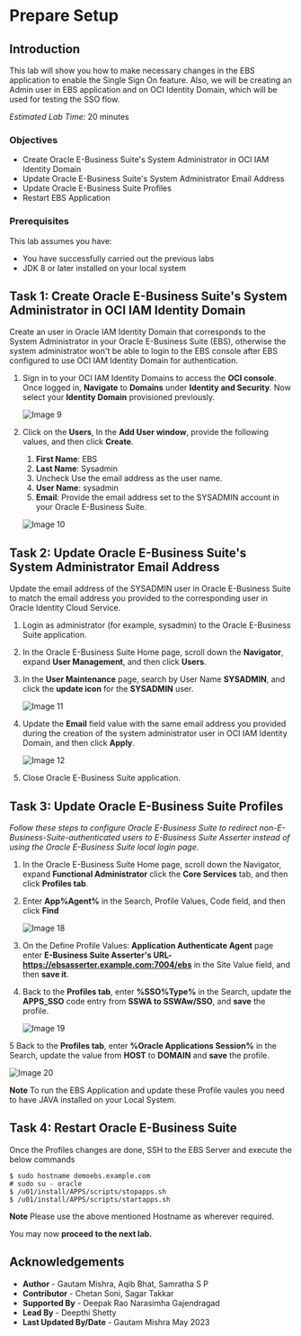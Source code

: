 # Prepare Setup

## Introduction
This lab will show you how to make necessary changes in the EBS application to enable the Single Sign On feature. Also, we will be creating an Admin user in EBS application and on OCI Identity Domain, which will be used for testing the SSO flow.  

*Estimated Lab Time:* 20 minutes

### Objectives

-   Create Oracle E-Business Suite's System Administrator in OCI IAM Identity Domain
-	Update Oracle E-Business Suite's System Administrator Email Address
-	Update Oracle E-Business Suite Profiles
-	Restart EBS Application 

### Prerequisites
This lab assumes you have:
- You have successfully carried out the previous labs 
- JDK 8 or later installed on your local system 
		
## Task 1: Create Oracle E-Business Suite's System Administrator in OCI IAM Identity Domain

Create an user in Oracle IAM Identity Domain that corresponds to the System Administrator in your Oracle E-Business Suite (EBS), otherwise the system administrator won't be able to login to the EBS console after EBS configured to use OCI IAM Identity Domain for authentication.

1. Sign in to your OCI IAM Identity Domains to access the **OCI console**. Once logged in, **Navigate** to **Domains** under **Identity and Security**. Now select your **Identity Domain** provisioned previously.

	![Image 9](./images/image9.png "Image 9")
	
2. Click on the **Users**, In the **Add User window**, provide the following values, and then click **Create**.
	1. **First Name**: EBS
	2. **Last Name**: Sysadmin
	3. Uncheck Use the email address as the user name.
	4. **User Name**: sysadmin
	5. **Email**: Provide the email address set to the SYSADMIN account in your Oracle E-Business Suite.
	
	![Image 10](./images/image10.png "Image 10")


## Task 2: Update Oracle E-Business Suite's System Administrator Email Address

Update the email address of the SYSADMIN user in Oracle E-Business Suite to match the email address you provided to the corresponding user in Oracle Identity Cloud Service.

1. Login as administrator (for example, sysadmin) to the Oracle E-Business Suite application. 

2. In the Oracle E-Business Suite Home page, scroll down the **Navigator**, expand **User Management**, and then click **Users**.

3. In the **User Maintenance** page, search by User Name **SYSADMIN**, and click the **update icon** for the **SYSADMIN** user.

	![Image 11](./images/image11.png "Image 11")
	
4. Update the **Email** field value with the same email address you provided during the creation of the system administrator user in OCI IAM Identity Domain, and then click **Apply**.

	![Image 12](./images/image12.png "Image 12")
	
5. Close Oracle E-Business Suite application.

## Task 3: Update Oracle E-Business Suite Profiles

*Follow these steps to configure Oracle E-Business Suite to redirect non-E-Business-Suite-authenticated users to E-Business Suite Asserter instead of using the Oracle E-Business Suite local login page.*

1. In the Oracle E-Business Suite Home page, scroll down the Navigator, expand **Functional Administrator** click the **Core Services** tab, and then click **Profiles tab**.
	
2. Enter **App%Agent%** in the Search, Profile Values, Code field, and then click **Find**

	![Image 18](./images/image18.png "Image 18")
	
3. 	On the Define Profile Values: **Application Authenticate Agent** page enter **E-Business Suite Asserter's URL- 		 https://ebsasserter.example.com:7004/ebs** in the Site Value field, and then **save it**.
	
4. Back to the **Profiles tab**, enter **%SSO%Type%** in the Search, update the **APPS_SSO** code entry from **SSWA to SSWAw/SSO**, and **save** the profile.

	![Image 19](./images/image19.png "Image 19")
	
5 Back to the **Profiles tab**, enter **%Oracle Applications Session%** in the Search, update the value from **HOST** to **DOMAIN** and **save** the profile.

![Image 20](./images/image20.png "Image 20")

**Note** To run the EBS Application and update these Profile vaules you need to have JAVA installed on your Local System.

## Task 4: Restart Oracle E-Business Suite

Once the Profiles changes are done, SSH to the EBS Server and execute the below commands

```
$ sudo hostname demoebs.example.com
# sudo su - oracle
$ /u01/install/APPS/scripts/stopapps.sh
$ /u01/install/APPS/scripts/startapps.sh

```

**Note** Please use the above mentioned Hostname as wherever required.

 You may now **proceed to the next lab.**

## Acknowledgements
* **Author** - Gautam Mishra, Aqib Bhat, Samratha S P
* **Contributor** - Chetan Soni, Sagar Takkar
* **Supported By** - Deepak Rao Narasimha Gajendragad
* **Lead By** - Deepthi Shetty 
* **Last Updated By/Date** - Gautam Mishra May 2023

